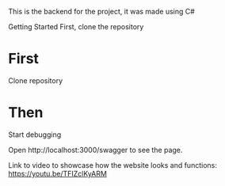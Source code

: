 This is the backend for the project, it was made using C#

Getting Started
First, clone the repository

# First
Clone repository
# Then
Start debugging

Open http://localhost:3000/swagger to see the page.

Link to video to showcase how the website looks and functions: https://youtu.be/TFIZclKyARM


